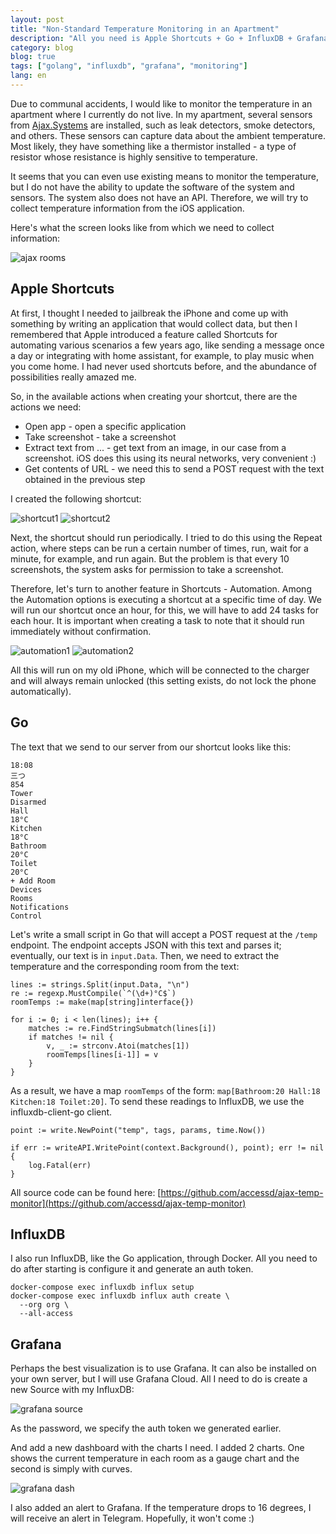 ```yaml
---
layout: post
title: "Non-Standard Temperature Monitoring in an Apartment"
description: "All you need is Apple Shortcuts + Go + InfluxDB + Grafana"
category: blog
blog: true
tags: ["golang", "influxdb", "grafana", "monitoring"]
lang: en
---
```


Due to communal accidents, I would like to monitor the temperature in an apartment where I currently do not live.
In my apartment, several sensors from [Ajax.Systems](https://ajax.systems) are installed, such as leak detectors, smoke detectors, and others.
These sensors can capture data about the ambient temperature.
Most likely, they have something like a thermistor installed - a type of resistor whose resistance is highly sensitive to temperature.

It seems that you can even use existing means to monitor the temperature, but I do not have the ability to update the software of the system and sensors.
The system also does not have an API. Therefore, we will try to collect temperature information from the iOS application.

Here's what the screen looks like from which we need to collect information:

![ajax rooms](/assets/blog/temperature_monitoring/ajax_rooms.png)

## Apple Shortcuts

At first, I thought I needed to jailbreak the iPhone and come up with something by writing an application that would collect data, but then I remembered that Apple introduced a feature called Shortcuts for automating various scenarios a few years ago, like sending a message once a day or integrating with home assistant, for example, to play music when you come home.
I had never used shortcuts before, and the abundance of possibilities really amazed me.

So, in the available actions when creating your shortcut, there are the actions we need:

- Open app - open a specific application
- Take screenshot - take a screenshot
- Extract text from ... - get text from an image, in our case from a screenshot. iOS does this using its neural networks, very convenient :)
- Get contents of URL - we need this to send a POST request with the text obtained in the previous step

I created the following shortcut:

![shortcut1](/assets/blog/temperature_monitoring/shortcut1.png)
![shortcut2](/assets/blog/temperature_monitoring/shortcut2.png)

Next, the shortcut should run periodically. I tried to do this using the Repeat action, where steps can be run a certain number of times,
run, wait for a minute, for example, and run again. But the problem is that every 10 screenshots, the system asks for permission to take a screenshot.

Therefore, let's turn to another feature in Shortcuts - Automation. Among the Automation options is executing a shortcut at a specific time of day.
We will run our shortcut once an hour, for this, we will have to add 24 tasks for each hour. It is important when creating a task to note that it should run immediately without confirmation.


![automation1](/assets/blog/temperature_monitoring/automation1.png)
![automation2](/assets/blog/temperature_monitoring/automation2.png)

All this will run on my old iPhone, which will be connected to the charger and will always remain unlocked (this setting exists, do not lock the phone automatically).

## Go

The text that we send to our server from our shortcut looks like this:

```
18:08
三つ
854
Tower
Disarmed
Hall
18°C
Kitchen
18°C
Bathroom
20°C
Toilet
20°C
+ Add Room
Devices
Rooms
Notifications
Control
```

Let's write a small script in Go that will accept a POST request at the `/temp` endpoint.
The endpoint accepts JSON with this text and parses it; eventually, our text is in `input.Data`. Then, we need to extract the temperature and the corresponding room from the text:

```
lines := strings.Split(input.Data, "\n")
re := regexp.MustCompile(`^(\d+)°C$`)
roomTemps := make(map[string]interface{})

for i := 0; i < len(lines); i++ {
	matches := re.FindStringSubmatch(lines[i])
	if matches != nil {
		v, _ := strconv.Atoi(matches[1])
		roomTemps[lines[i-1]] = v
	}
}
```

As a result, we have a map `roomTemps` of the form: `map[Bathroom:20 Hall:18 Kitchen:18 Toilet:20]`. To send these readings to InfluxDB, we use the influxdb-client-go client.

```
point := write.NewPoint("temp", tags, params, time.Now())

if err := writeAPI.WritePoint(context.Background(), point); err != nil {
	log.Fatal(err)
}

```

All source code can be found here: [https://github.com/accessd/ajax-temp-monitor](https://github.com/accessd/ajax-temp-monitor)

## InfluxDB

I also run InfluxDB, like the Go application, through Docker.
All you need to do after starting is configure it and generate an auth token.

```
docker-compose exec influxdb influx setup
docker-compose exec influxdb influx auth create \
  --org org \
  --all-access
```

## Grafana

Perhaps the best visualization is to use Grafana. It can also be installed on your own server, but I will use Grafana Cloud.
All I need to do is create a new Source with my InfluxDB:

![grafana source](/assets/blog/temperature_monitoring/grafana_source.png)

As the password, we specify the auth token we generated earlier.

And add a new dashboard with the charts I need. I added 2 charts. One shows the current temperature in each room as a gauge chart and
the second is simply with curves.

![grafana dash](/assets/blog/temperature_monitoring/grafana_dashboard.png)

I also added an alert to Grafana. If the temperature drops to 16 degrees, I will receive an alert in Telegram. Hopefully, it won't come :)
